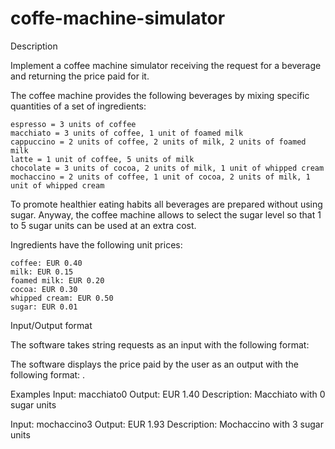 # coffe-machine-simulator

Description

Implement a coffee machine simulator receiving the request for a beverage and returning the price paid for it.

The coffee machine provides the following beverages by mixing specific quantities of a set of ingredients:

    espresso = 3 units of coffee
    macchiato = 3 units of coffee, 1 unit of foamed milk
    cappuccino = 2 units of coffee, 2 units of milk, 2 units of foamed milk
    latte = 1 unit of coffee, 5 units of milk
    chocolate = 3 units of cocoa, 2 units of milk, 1 unit of whipped cream
    mochaccino = 2 units of coffee, 1 unit of cocoa, 2 units of milk, 1 unit of whipped cream



To promote healthier eating habits all beverages are prepared without using sugar.
Anyway, the coffee machine allows to select the sugar level so that 1 to 5 sugar units can be used at an extra cost.

Ingredients have the following unit prices:

    coffee: EUR 0.40
    milk: EUR 0.15
    foamed milk: EUR 0.20
    cocoa: EUR 0.30
    whipped cream: EUR 0.50
    sugar: EUR 0.01


Input/Output format

The software takes string requests as an input with the following format:
<beverage><sugarUnits>

The software displays the price paid by the user as an output with the following format:
<digit>.<digit><digit>


Examples
Input: macchiato0
Output: EUR 1.40
Description: Macchiato with 0 sugar units



Input: mochaccino3
Output: EUR 1.93
Description: Mochaccino with 3 sugar units
